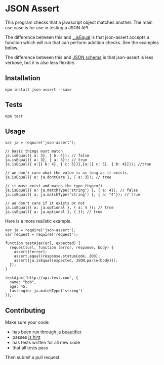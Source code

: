 JSON Assert
===========

This program checks that a javascript object matches another. The main use case is for use in testing a JSON API.

The difference between this and [_.isEqual](http://underscorejs.org/#isEqual) is that json-assert accepts a function which will run that can perform addition checks. See the examples below.

The difference between this and [JSON schema](http://json-schema.org/) is that json-assert is less verbose, but it is also less flexible.


## Installation


    npm install json-assert --save


## Tests


    npm test


## Usage


    var ja = require('json-assert');

    // basic things must match
    ja.isEqual({ a: 3}, { b: 4}); // false
    ja.isEqual({ a: 3}, { a: 3}); // true
    ja.isEqual({ a:[{ b: 4}, { c: 5}]},{a:[{ c: 5}, { b: 4}]}); //true

    // we don't care what the value is as long as it exists.
    ja.isEqual({ a: ja.dontCare }, { a: 3}); // true

    // it must exist and match the type (typeof)
    ja.isEqual({ a: ja.matchType('string') }, { a: 4}); // false
    ja.isEqual({ a: ja.matchType('string') }, { a: "4"}); // true

    // we don't care if it exists or not
    ja.isEqual({ a: ja.optional }, { a: 4 }); // true
    ja.isEqual({ a: ja.optional }, { }); // true


Here is a more realistic example.


    var ja = require('json-assert');
    var request = require('request');

    function testAjax(url, expected) {
      request(url, function (error, response, body) {
        assert(!error);
        assert.equal(response.statusCode, 200);
        assert(ja.isEqual(expected, JSON.parse(body)));
      });
    }

    testAjax('http://api.test.com', {
      name: "bob",
      age: 45,
      lastLogin: ja.matchType('string')
    });


## Contributing

Make sure your code:

- has been run through [js beautifier](http://jsbeautifier.org/)
- passes [js hint](http://jshint.com/)
- has tests written for all new code
- that all tests pass

Then submit a pull request.
